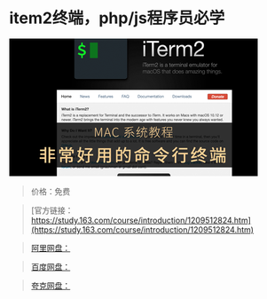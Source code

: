 # item2终端，php/js程序员必学

![img](../../../assets/study163/free/c2ff1ea246fc4e4890a774841389980f.png)

> 价格：免费

> [官方链接：https://study.163.com/course/introduction/1209512824.htm](https://study.163.com/course/introduction/1209512824.htm)

> [阿里网盘：]()

> [百度网盘：]()

> [夸克网盘：]()
